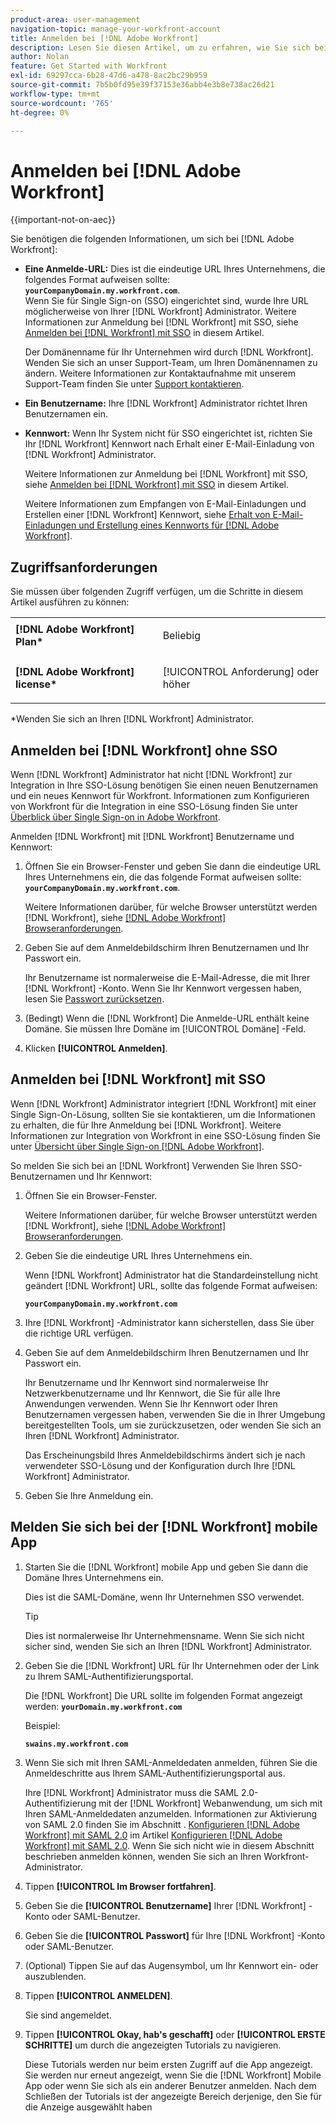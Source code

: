 ```yaml
---
product-area: user-management
navigation-topic: manage-your-workfront-account
title: Anmelden bei [!DNL Adobe Workfront]
description: Lesen Sie diesen Artikel, um zu erfahren, wie Sie sich bei Workfront anmelden.
author: Nolan
feature: Get Started with Workfront
exl-id: 69297cca-6b28-47d6-a478-8ac2bc29b959
source-git-commit: 7b5b0fd95e39f37153e36abb4e3b8e738ac26d21
workflow-type: tm+mt
source-wordcount: '765'
ht-degree: 0%

---
```


# Anmelden bei [!DNL Adobe Workfront]

{{important-not-on-aec}}

Sie benötigen die folgenden Informationen, um sich bei [!DNL Adobe Workfront]:

* **Eine Anmelde-URL:** Dies ist die eindeutige URL Ihres Unternehmens, die folgendes Format aufweisen sollte: **`yourCompanyDomain.my.workfront.com`**.\
   Wenn Sie für Single Sign-on (SSO) eingerichtet sind, wurde Ihre URL möglicherweise von Ihrer [!DNL Workfront] Administrator. Weitere Informationen zur Anmeldung bei [!DNL Workfront] mit SSO, siehe [Anmelden bei [!DNL Workfront] mit SSO](#log-in-to-workfront-with-sso) in diesem Artikel.

   Der Domänenname für Ihr Unternehmen wird durch [!DNL Workfront]. Wenden Sie sich an unser Support-Team, um Ihren Domänennamen zu ändern. Weitere Informationen zur Kontaktaufnahme mit unserem Support-Team finden Sie unter [Support kontaktieren](../../../workfront-basics/tips-tricks-and-troubleshooting/contact-customer-support.md).

* **Ein Benutzername:** Ihre [!DNL Workfront] Administrator richtet Ihren Benutzernamen ein.
* **Kennwort:** Wenn Ihr System nicht für SSO eingerichtet ist, richten Sie Ihr [!DNL Workfront] Kennwort nach Erhalt einer E-Mail-Einladung von [!DNL Workfront] Administrator.

   Weitere Informationen zur Anmeldung bei [!DNL Workfront] mit SSO, siehe [Anmelden bei [!DNL Workfront] mit SSO](#log-in-to-workfront-with-sso) in diesem Artikel.

   Weitere Informationen zum Empfangen von E-Mail-Einladungen und Erstellen einer [!DNL Workfront] Kennwort, siehe [Erhalt von E-Mail-Einladungen und Erstellung eines Kennworts für [!DNL Adobe Workfront]](../../../workfront-basics/manage-your-account-and-profile/managing-your-workfront-account/receive-email-invitations.md).

## Zugriffsanforderungen

Sie müssen über folgenden Zugriff verfügen, um die Schritte in diesem Artikel ausführen zu können:

<table style="table-layout:auto"> 
 <col> 
 </col> 
 <col> 
 </col> 
 <tbody> 
  <tr> 
   <td role="rowheader"><strong>[!DNL Adobe Workfront] Plan*</strong></td> 
   <td> <p>Beliebig</p> </td> 
  </tr> 
  <tr> 
   <td role="rowheader"><strong>[!DNL Adobe Workfront] license*</strong></td> 
   <td> <p>[!UICONTROL Anforderung] oder höher</p> </td> 
  </tr> 
 </tbody> 
</table>

&#42;Wenden Sie sich an Ihren [!DNL Workfront] Administrator.

## Anmelden bei [!DNL Workfront] ohne SSO

Wenn [!DNL Workfront] Administrator hat nicht [!DNL Workfront] zur Integration in Ihre SSO-Lösung benötigen Sie einen neuen Benutzernamen und ein neues Kennwort für Workfront. Informationen zum Konfigurieren von Workfront für die Integration in eine SSO-Lösung finden Sie unter [Überblick über Single Sign-on in Adobe Workfront](../../../administration-and-setup/add-users/single-sign-on/sso-in-workfront.md).

Anmelden [!DNL Workfront] mit [!DNL Workfront] Benutzername und Kennwort:

1. Öffnen Sie ein Browser-Fenster und geben Sie dann die eindeutige URL Ihres Unternehmens ein, die das folgende Format aufweisen sollte: **`yourCompanyDomain.my.workfront.com`**.

   Weitere Informationen darüber, für welche Browser unterstützt werden [!DNL Workfront], siehe [[!DNL Adobe Workfront] Browseranforderungen](../../../workfront-basics/workfront-browser-requirements.md).

1. Geben Sie auf dem Anmeldebildschirm Ihren Benutzernamen und Ihr Passwort ein.

   Ihr Benutzername ist normalerweise die E-Mail-Adresse, die mit Ihrer [!DNL Workfront] -Konto. Wenn Sie Ihr Kennwort vergessen haben, lesen Sie [Passwort zurücksetzen](../../../workfront-basics/manage-your-account-and-profile/managing-your-workfront-account/reset-your-password.md).

1. (Bedingt) Wenn die [!DNL Workfront] Die Anmelde-URL enthält keine Domäne. Sie müssen Ihre Domäne im [!UICONTROL Domäne] -Feld.
1. Klicken **[!UICONTROL Anmelden]**.

## Anmelden bei [!DNL Workfront] mit SSO

Wenn [!DNL Workfront] Administrator integriert [!DNL Workfront] mit einer Single Sign-On-Lösung, sollten Sie sie kontaktieren, um die Informationen zu erhalten, die für Ihre Anmeldung bei [!DNL Workfront]. Weitere Informationen zur Integration von Workfront in eine SSO-Lösung finden Sie unter [Übersicht über Single Sign-on [!DNL Adobe Workfront]](../../../administration-and-setup/add-users/single-sign-on/sso-in-workfront.md).

So melden Sie sich bei an [!DNL Workfront] Verwenden Sie Ihren SSO-Benutzernamen und Ihr Kennwort:

1. Öffnen Sie ein Browser-Fenster.

   Weitere Informationen darüber, für welche Browser unterstützt werden [!DNL Workfront], siehe [[!DNL Adobe Workfront] Browseranforderungen](../../../workfront-basics/workfront-browser-requirements.md).

1. Geben Sie die eindeutige URL Ihres Unternehmens ein.

   Wenn [!DNL Workfront] Administrator hat die Standardeinstellung nicht geändert [!DNL Workfront] URL, sollte das folgende Format aufweisen:

   **`yourCompanyDomain.my.workfront.com`**

1. Ihre [!DNL Workfront] -Administrator kann sicherstellen, dass Sie über die richtige URL verfügen.
1. Geben Sie auf dem Anmeldebildschirm Ihren Benutzernamen und Ihr Passwort ein.

   Ihr Benutzername und Ihr Kennwort sind normalerweise Ihr Netzwerkbenutzername und Ihr Kennwort, die Sie für alle Ihre Anwendungen verwenden. Wenn Sie Ihr Kennwort oder Ihren Benutzernamen vergessen haben, verwenden Sie die in Ihrer Umgebung bereitgestellten Tools, um sie zurückzusetzen, oder wenden Sie sich an Ihren [!DNL Workfront] Administrator.

   Das Erscheinungsbild Ihres Anmeldebildschirms ändert sich je nach verwendeter SSO-Lösung und der Konfiguration durch Ihre [!DNL Workfront] Administrator.

1. Geben Sie Ihre Anmeldung ein.

## Melden Sie sich bei der [!DNL Workfront] mobile App

1. Starten Sie die [!DNL Workfront] mobile App und geben Sie dann die Domäne Ihres Unternehmens ein.

   Dies ist die SAML-Domäne, wenn Ihr Unternehmen SSO verwendet.

   >[!TIP]
   >
   >Dies ist normalerweise Ihr Unternehmensname. Wenn Sie sich nicht sicher sind, wenden Sie sich an Ihren [!DNL Workfront] Administrator.

1. Geben Sie die [!DNL Workfront] URL für Ihr Unternehmen oder der Link zu Ihrem SAML-Authentifizierungsportal.

   Die [!DNL Workfront] Die URL sollte im folgenden Format angezeigt werden:
   **`yourDomain.my.workfront.com`**

   Beispiel:

   **`swains.my.workfront.com`**

1. Wenn Sie sich mit Ihren SAML-Anmeldedaten anmelden, führen Sie die Anmeldeschritte aus Ihrem SAML-Authentifizierungsportal aus.

   Ihre [!DNL Workfront] Administrator muss die SAML 2.0-Authentifizierung mit der [!DNL Workfront] Webanwendung, um sich mit Ihren SAML-Anmeldedaten anzumelden. Informationen zur Aktivierung von SAML 2.0 finden Sie im Abschnitt . [Konfigurieren [!DNL Adobe Workfront] mit SAML 2.0](../../../administration-and-setup/add-users/single-sign-on/configure-workfront-saml-2.md#saml-with-workfront-web-app) im Artikel [Konfigurieren [!DNL Adobe Workfront] mit SAML 2.0](../../../administration-and-setup/add-users/single-sign-on/configure-workfront-saml-2.md). Wenn Sie sich nicht wie in diesem Abschnitt beschrieben anmelden können, wenden Sie sich an Ihren Workfront-Administrator.

1. Tippen **[!UICONTROL Im Browser fortfahren]**.
1. Geben Sie die **[!UICONTROL Benutzername]** Ihrer [!DNL Workfront] -Konto oder SAML-Benutzer.
1. Geben Sie die **[!UICONTROL Passwort]** für Ihre [!DNL Workfront] -Konto oder SAML-Benutzer.
1. (Optional) Tippen Sie auf das Augensymbol, um Ihr Kennwort ein- oder auszublenden.
1. Tippen **[!UICONTROL ANMELDEN]**.

   Sie sind angemeldet.

1. Tippen **[!UICONTROL Okay, hab&#39;s geschafft]** oder **[!UICONTROL ERSTE SCHRITTE]** um durch die angezeigten Tutorials zu navigieren.

   Diese Tutorials werden nur beim ersten Zugriff auf die App angezeigt. Sie werden nur erneut angezeigt, wenn Sie die [!DNL Workfront] Mobile App oder wenn Sie sich als ein anderer Benutzer anmelden. Nach dem Schließen der Tutorials ist der angezeigte Bereich derjenige, den Sie für die Anzeige ausgewählt haben
